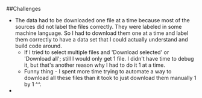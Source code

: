 ##Challenges
- The data had to be downloaded one file at a time because most of the sources did not label the files correctly. They were labeled in some machine language. So I had to download them one at a time and label them correctly to have a data set that I could actually understand and build code around. 
    -   If I tried to select multiple files and 'Download selected' or 'Download all'; still I would only get 1 file. I didn't have time to debug it, but that's another reason why I had to do it 1 at a time. 
    - Funny thing - I spent more time trying to automate a way to download all these files than it took to just download them manually 1 by 1 ^^.
- 